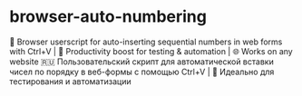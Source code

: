 # browser-auto-numbering
🔢 Browser userscript for auto-inserting sequential numbers in web forms with Ctrl+V | 🚀 Productivity boost for testing &amp; automation | 🌐 Works on any website  🇷🇺 Пользовательский скрипт для автоматической вставки чисел по порядку в веб-формы с помощью Ctrl+V | 🎯 Идеально для тестирования и автоматизации
